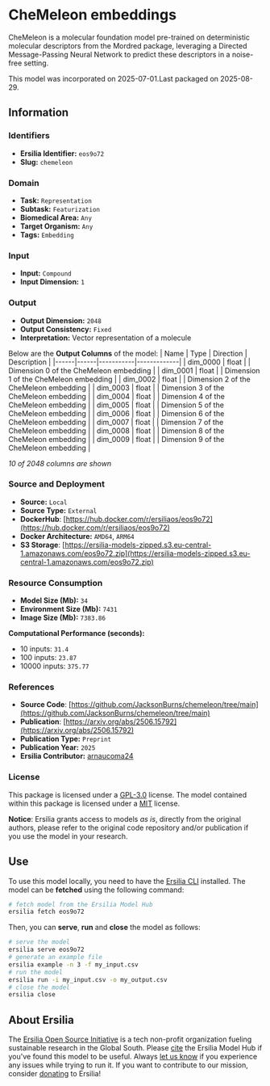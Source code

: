 # CheMeleon embeddings

CheMeleon is a molecular foundation model pre-trained on deterministic molecular descriptors from the Mordred package, leveraging a Directed Message-Passing Neural Network to predict these descriptors in a noise-free setting.

This model was incorporated on 2025-07-01.Last packaged on 2025-08-29.

## Information
### Identifiers
- **Ersilia Identifier:** `eos9o72`
- **Slug:** `chemeleon`

### Domain
- **Task:** `Representation`
- **Subtask:** `Featurization`
- **Biomedical Area:** `Any`
- **Target Organism:** `Any`
- **Tags:** `Embedding`

### Input
- **Input:** `Compound`
- **Input Dimension:** `1`

### Output
- **Output Dimension:** `2048`
- **Output Consistency:** `Fixed`
- **Interpretation:** Vector representation of a molecule

Below are the **Output Columns** of the model:
| Name | Type | Direction | Description |
|------|------|-----------|-------------|
| dim_0000 | float |  | Dimension 0 of the CheMeleon embedding |
| dim_0001 | float |  | Dimension 1 of the CheMeleon embedding |
| dim_0002 | float |  | Dimension 2 of the CheMeleon embedding |
| dim_0003 | float |  | Dimension 3 of the CheMeleon embedding |
| dim_0004 | float |  | Dimension 4 of the CheMeleon embedding |
| dim_0005 | float |  | Dimension 5 of the CheMeleon embedding |
| dim_0006 | float |  | Dimension 6 of the CheMeleon embedding |
| dim_0007 | float |  | Dimension 7 of the CheMeleon embedding |
| dim_0008 | float |  | Dimension 8 of the CheMeleon embedding |
| dim_0009 | float |  | Dimension 9 of the CheMeleon embedding |

_10 of 2048 columns are shown_
### Source and Deployment
- **Source:** `Local`
- **Source Type:** `External`
- **DockerHub**: [https://hub.docker.com/r/ersiliaos/eos9o72](https://hub.docker.com/r/ersiliaos/eos9o72)
- **Docker Architecture:** `AMD64`, `ARM64`
- **S3 Storage**: [https://ersilia-models-zipped.s3.eu-central-1.amazonaws.com/eos9o72.zip](https://ersilia-models-zipped.s3.eu-central-1.amazonaws.com/eos9o72.zip)

### Resource Consumption
- **Model Size (Mb):** `34`
- **Environment Size (Mb):** `7431`
- **Image Size (Mb):** `7383.86`

**Computational Performance (seconds):**
- 10 inputs: `31.4`
- 100 inputs: `23.87`
- 10000 inputs: `375.77`

### References
- **Source Code**: [https://github.com/JacksonBurns/chemeleon/tree/main](https://github.com/JacksonBurns/chemeleon/tree/main)
- **Publication**: [https://arxiv.org/abs/2506.15792](https://arxiv.org/abs/2506.15792)
- **Publication Type:** `Preprint`
- **Publication Year:** `2025`
- **Ersilia Contributor:** [arnaucoma24](https://github.com/arnaucoma24)

### License
This package is licensed under a [GPL-3.0](https://github.com/ersilia-os/ersilia/blob/master/LICENSE) license. The model contained within this package is licensed under a [MIT](LICENSE) license.

**Notice**: Ersilia grants access to models _as is_, directly from the original authors, please refer to the original code repository and/or publication if you use the model in your research.


## Use
To use this model locally, you need to have the [Ersilia CLI](https://github.com/ersilia-os/ersilia) installed.
The model can be **fetched** using the following command:
```bash
# fetch model from the Ersilia Model Hub
ersilia fetch eos9o72
```
Then, you can **serve**, **run** and **close** the model as follows:
```bash
# serve the model
ersilia serve eos9o72
# generate an example file
ersilia example -n 3 -f my_input.csv
# run the model
ersilia run -i my_input.csv -o my_output.csv
# close the model
ersilia close
```

## About Ersilia
The [Ersilia Open Source Initiative](https://ersilia.io) is a tech non-profit organization fueling sustainable research in the Global South.
Please [cite](https://github.com/ersilia-os/ersilia/blob/master/CITATION.cff) the Ersilia Model Hub if you've found this model to be useful. Always [let us know](https://github.com/ersilia-os/ersilia/issues) if you experience any issues while trying to run it.
If you want to contribute to our mission, consider [donating](https://www.ersilia.io/donate) to Ersilia!
